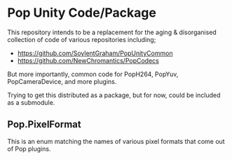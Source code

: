 Pop Unity Code/Package
==========================

This repository intends to be a replacement for the aging & disorganised collection of code of various repositories including;
 - https://github.com/SoylentGraham/PopUnityCommon
 - https://github.com/NewChromantics/PopCodecs 

But more importantly, common code for PopH264, PopYuv, PopCameraDevice, and more plugins.

Trying to get this distributed as a package, but for now, could be included as a submodule.


Pop.PixelFormat
-------------------
This is an enum matching the names of various pixel formats that come out of Pop plugins.
